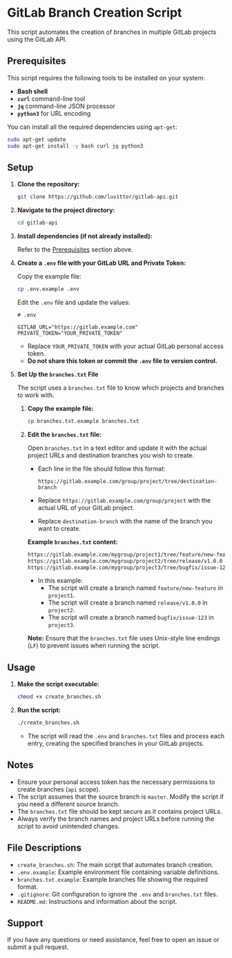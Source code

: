 # GitLab Branch Creation Script

This script automates the creation of branches in multiple GitLab projects using the GitLab API.

## Prerequisites

This script requires the following tools to be installed on your system:

- **Bash shell**
- **`curl`** command-line tool
- **`jq`** command-line JSON processor
- **`python3`** for URL encoding

You can install all the required dependencies using `apt-get`:

```sh
sudo apt-get update
sudo apt-get install -y bash curl jq python3
```

## Setup

1. **Clone the repository:**

   ```sh
   git clone https://github.com/luvittor/gitlab-api.git
   ```

2. **Navigate to the project directory:**

   ```sh
   cd gitlab-api
   ```

3. **Install dependencies (if not already installed):**

   Refer to the [Prerequisites](#prerequisites) section above.

4. **Create a `.env` file with your GitLab URL and Private Token:**

   Copy the example file:

   ```sh
   cp .env.example .env
   ```

   Edit the `.env` file and update the values:

   ```env
   # .env

   GITLAB_URL="https://gitlab.example.com"
   PRIVATE_TOKEN="YOUR_PRIVATE_TOKEN"
   ```

   - Replace `YOUR_PRIVATE_TOKEN` with your actual GitLab personal access token.
   - **Do not share this token or commit the `.env` file to version control.**

5. **Set Up the `branches.txt` File**

   The script uses a `branches.txt` file to know which projects and branches to work with.

   1. **Copy the example file:**

      ```sh
      cp branches.txt.example branches.txt
      ```

   2. **Edit the `branches.txt` file:**

      Open `branches.txt` in a text editor and update it with the actual project URLs and destination branches you wish to create.

      - Each line in the file should follow this format:

        ```
        https://gitlab.example.com/group/project/tree/destination-branch
        ```

      - Replace `https://gitlab.example.com/group/project` with the actual URL of your GitLab project.
      - Replace `destination-branch` with the name of the branch you want to create.

      **Example `branches.txt` content:**

      ```txt
      https://gitlab.example.com/mygroup/project1/tree/feature/new-feature
      https://gitlab.example.com/mygroup/project2/tree/release/v1.0.0
      https://gitlab.example.com/mygroup/project3/tree/bugfix/issue-123
      ```

      - In this example:
        - The script will create a branch named `feature/new-feature` in `project1`.
        - The script will create a branch named `release/v1.0.0` in `project2`.
        - The script will create a branch named `bugfix/issue-123` in `project3`.

      **Note:** Ensure that the `branches.txt` file uses Unix-style line endings (`LF`) to prevent issues when running the script.

## Usage

1. **Make the script executable:**

   ```sh
   chmod +x create_branches.sh
   ```

2. **Run the script:**

   ```sh
   ./create_branches.sh
   ```

   - The script will read the `.env` and `branches.txt` files and process each entry, creating the specified branches in your GitLab projects.

## Notes

- Ensure your personal access token has the necessary permissions to create branches (`api` scope).
- The script assumes that the source branch is `master`. Modify the script if you need a different source branch.
- The `branches.txt` file should be kept secure as it contains project URLs.
- Always verify the branch names and project URLs before running the script to avoid unintended changes.

## File Descriptions

- `create_branches.sh`: The main script that automates branch creation.
- `.env.example`: Example environment file containing variable definitions.
- `branches.txt.example`: Example branches file showing the required format.
- `.gitignore`: Git configuration to ignore the `.env` and `branches.txt` files.
- `README.md`: Instructions and information about the script.

## Support

If you have any questions or need assistance, feel free to open an issue or submit a pull request.